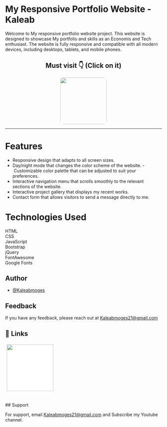 # My Responsive Portfolio Website - Kaleab

Welcome to My responsive portfolio website project. This website is designed to showcase My portfolio and skills as an Economis and Tech enthusiast. The website is fully responsive and compatible with all modern devices, including desktops, tablets, and mobile phones.

<div align=center>

## Must visit 👇 (Click on it)

[<img src="https://lh3.googleusercontent.com/3zkP2SYe7yYoKKe47bsNe44yTgb4Ukh__rBbwXwgkjNRe4PykGG409ozBxzxkrubV7zHKjfxq6y9ShogWtMBMPyB3jiNps91LoNH8A=s500" width="150" style="border-radius:10px">](https://www.youtube.com/@kbtech562?sub_confirmation=1)

</div>

<hr>

# Features

- Responsive design that adapts to all screen sizes.
- Day/night mode that changes the color scheme of the website.
- Customizable color palette that can be adjusted to suit your preferences.
- Interactive navigation menu that scrolls smoothly to the relevant sections of the website.
- Interactive project gallery that displays my recent works.
- Contact form that allows visitors to send a message directly to me.

# Technologies Used
HTML <br>
CSS <br>
JavaScript <br>
Bootstrap <br>
jQuery <br>
FontAwesome <br>
Google Fonts

## Author

- [@Kaleabmoges](https://www.github.com/Kaleabmoges)



## Feedback

If you have any feedback, please reach out at Kaleabmoges21@gmail.com


## 🔗 Links

[<img src="https://www.moirae.co.uk/media/rr1bnphw/linkedin-photo.jpg?anchor=center&mode=crop&width=1060&height=607&rnd=133041730111100000" width="150" style="background-color:white;padding:5px;border-radius:5px">](https://www.linkedin.com/in/kaleabmoges/)

<br>
## Support

For support, email Kaleabmoges21@gmail.com and Subscribe my Youtube channel.
